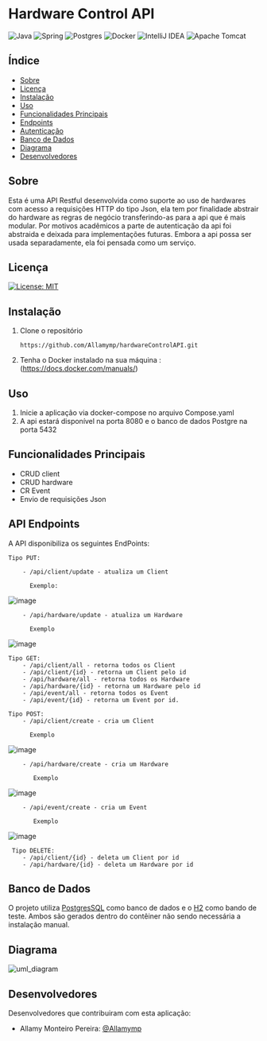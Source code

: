 # Hardware Control API

![Java](https://img.shields.io/badge/java-%23ED8B00.svg?style=for-the-badge&logo=openjdk&logoColor=white)
![Spring](https://img.shields.io/badge/spring-%236DB33F.svg?style=for-the-badge&logo=spring&logoColor=white)
![Postgres](https://img.shields.io/badge/postgres-%23316192.svg?style=for-the-badge&logo=postgresql&logoColor=white)
![Docker](https://img.shields.io/badge/docker-%230db7ed.svg?style=for-the-badge&logo=docker&logoColor=white)
![IntelliJ IDEA](https://img.shields.io/badge/IntelliJIDEA-000000.svg?style=for-the-badge&logo=intellij-idea&logoColor=white)
![Apache Tomcat](https://img.shields.io/badge/apache%20tomcat-%23F8DC75.svg?style=for-the-badge&logo=apache-tomcat&logoColor=black)

## Índice

- <a href="#-Resumo">Sobre</a>
- <a href="#Licença">Licença</a>
- <a href="#-Instalacao">Instalação</a>
- <a href="#-Uso">Uso</a>
- <a href="#-PrincipalFunc">Funcionalidades Principais</a>
- <a href="#-EndPoints">Endpoints</a>
- <a href="#-Auth">Autenticação</a>
- <a href="#-DB">Banco de Dados</a>
- <a href="#-Diagrama">Diagrama</a>
- <a href="#-Desenvolvedores">Desenvolvedores</a>



## Sobre

Esta é uma API Restful desenvolvida como suporte ao  uso de hardwares com acesso a requisições HTTP do tipo Json, ela tem por finalidade abstrair do hardware as regras de negócio transferindo-as para a api que é mais modular.
Por motivos acadêmicos a parte de autenticação da api foi abstraida e deixada para implementações futuras. Embora a api possa ser usada separadamente, ela foi pensada como um serviço.

## Licença


 [![License: MIT](https://img.shields.io/badge/License-MIT-yellow.svg)](https://opensource.org/licenses/MIT)

## Instalação
 1. Clone o repositório

        https://github.com/Allamymp/hardwareControlAPI.git

 2. Tenha o Docker instalado na sua máquina : (https://docs.docker.com/manuals/)


## Uso

1. Inicie a aplicação via docker-compose no arquivo Compose.yaml
2. A api estará disponível na porta 8080 e o banco de dados Postgre na porta 5432

## Funcionalidades Principais 

- CRUD client
- CRUD hardware
- CR Event
- Envio de requisições Json


## API Endpoints

A API disponibiliza os seguintes EndPoints:

    Tipo PUT:
    
        - /api/client/update - atualiza um Client
        
          Exemplo:
        
   ![image](https://github.com/Allamymp/hardwareControlAPI/assets/61341833/2b5c1583-102e-4cf3-8595-c3c77c595566)

        - /api/hardware/update - atualiza um Hardware

          Exemplo
   
   ![image](https://github.com/Allamymp/hardwareControlAPI/assets/61341833/7921ec0c-d4e6-4546-906a-2713061c2c10)

    
    Tipo GET:
        - /api/client/all - retorna todos os Client
        - /api/client/{id} - retorna um Client pelo id
        - /api/hardware/all - retorna todos os Hardware
        - /api/hardware/{id} - retorna um Hardware pelo id
        - /api/event/all - retorna todos os Event
        - /api/event/{id} - retorna um Event por id.
    
    Tipo POST:
        - /api/client/create - cria um Client

          Exemplo

   ![image](https://github.com/Allamymp/hardwareControlAPI/assets/61341833/634f25e2-ed20-4e78-8ffe-a538e6a20f21)

        - /api/hardware/create - cria um Hardware

           Exemplo

   ![image](https://github.com/Allamymp/hardwareControlAPI/assets/61341833/4324ffb8-a4e4-4acf-8fb6-e31827de78b8)

        - /api/event/create - cria um Event

           Exemplo

   ![image](https://github.com/Allamymp/hardwareControlAPI/assets/61341833/fe63bd18-7277-4cd1-9109-1a16eced607e)

    
     Tipo DELETE:
        - /api/client/{id} - deleta um Client por id
        - /api/hardware/{id} - deleta um Hardware por id


## Banco de Dados

O projeto utiliza [PostgresSQL](https://www.postgresql.org/) como banco de dados e o [H2](https://www.h2database.com/html/main.html) como bando de teste. Ambos são gerados dentro do contêiner não sendo necessária a instalação manual.

## Diagrama

![uml_diagram](https://github.com/Allamymp/hardwareControlAPI/assets/61341833/bb109cbc-5266-45cc-a31d-57cad883ae7a)


## Desenvolvedores

Desenvolvedores que contribuiram com esta aplicação:

- Allamy Monteiro Pereira: [@Allamymp](https://github.com/Allamymp)
 
 
 

